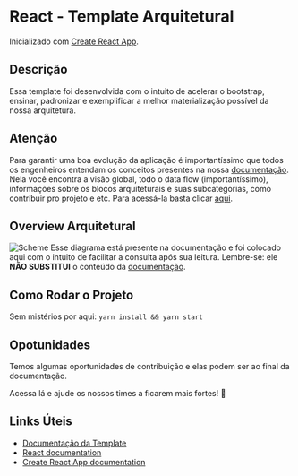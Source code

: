 # React - Template Arquitetural

Inicializado com [Create React App](https://github.com/facebook/create-react-app).

## Descrição
Essa template foi desenvolvida com o intuito de acelerar o bootstrap, ensinar, padronizar e exemplificar a melhor materialização possível da nossa arquitetura.

## Atenção
Para garantir uma boa evolução da aplicação é importantíssimo que todos os engenheiros entendam os conceitos presentes na nossa [documentação](https://projetoblue1.atlassian.net/l/c/1ShCmJfm). Nela você encontra a visão global, todo o data flow (importantíssimo), informações sobre os blocos arquiteturais e suas subcategorias, como contribuir pro projeto e etc. Para acessá-la basta clicar [aqui](https://projetoblue1.atlassian.net/l/c/1ShCmJfm).

## Overview Arquitetural
![Scheme](public/readme/architectural-diagram.png "Diagrama da Arquitetura")
Esse diagrama está presente na documentação e foi colocado aqui com o intuito de facilitar a consulta após sua leitura. Lembre-se: ele **NÃO SUBSTITUI** o conteúdo da [documentação](https://projetoblue1.atlassian.net/l/c/1ShCmJfm).

## Como Rodar o Projeto
Sem mistérios por aqui: `yarn install && yarn start`

## Opotunidades
Temos algumas oportunidades de contribuição e elas podem ser ao final da documentação.

Acessa lá e ajude os nossos times a ficarem mais fortes! :punch:

## Links Úteis
- [Documentação da Template](https://projetoblue1.atlassian.net/l/c/1ShCmJfm)
- [React documentation](https://reactjs.org/)
- [Create React App documentation](https://facebook.github.io/create-react-app/docs/getting-started)
